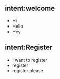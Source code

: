 
## intent:welcome 
- Hi
- Hello
- Hey

## intent:Register 
- I want to register
- register
- register please
